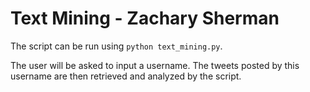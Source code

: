 # Text Mining - Zachary Sherman
The script can be run using `python text_mining.py`.  

The user will be asked to input a username. The tweets posted by this username are then retrieved and analyzed by the script.
